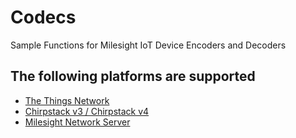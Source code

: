 # Codecs

Sample Functions for Milesight IoT Device Encoders and Decoders

## The following platforms are supported
- [The Things Network](https://www.thethingsnetwork.org)
- [Chirpstack v3 / Chirpstack v4](https://www.chirpstack.io)
- [Milesight Network Server](https://www.milesight.com/iot/#lorawan-gateway)